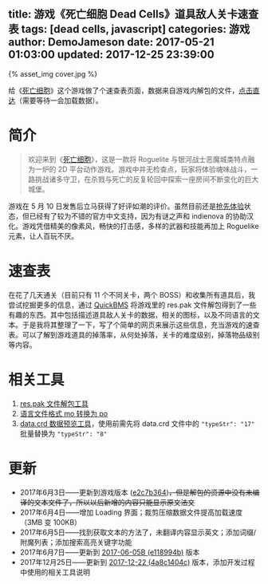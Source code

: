 title: 游戏《死亡细胞 Dead Cells》道具敌人关卡速查表
tags: [dead cells, javascript]
categories: 游戏
author: DemoJameson
date: 2017-05-21 01:03:00 
updated:  2017-12-25 23:39:00 
---

{% asset_img cover.jpg %}

给《[死亡细胞](http://store.steampowered.com/app/588650/Dead_Cells/)》这个游戏做了个速查表页面，数据来自游戏内解包的文件，[点击直达](http://www.demojameson.com/deadcells/dead-cells-data.html?lang=zh)（需要等待一会加载数据）。

<!--more-->

# 简介

>欢迎来到《[死亡细胞](http://store.steampowered.com/app/588650/Dead_Cells/)》，这是一款将 Roguelite 与银河战士恶魔城类特点融为一炉的 2D 平台动作游戏。游戏中并无检查点，玩家将体验魂味战斗，一路挑战诸多守卫，在杀戮与死亡的反复轮回中探索一座房间不断变化的巨大城堡。

游戏在 5 月 10 日发售后立马获得了好评如潮的评价。虽然目前还是[抢先体验](http://store.steampowered.com/earlyaccessfaq/?snr=1_5_9_)状态，但已经有了较为不错的官方中文支持，因为有谜之声和 indienova 的协助汉化。游戏凭借精美的像素风，畅快的打击感，多样的武器和技能再加上 Roguelike 元素，让人百玩不厌。

# 速查表

在花了几天通关（目前只有 11 个不同关卡，两个 BOSS）和收集所有道具后，我尝试挖掘更多的信息，通过 [QuickBMS](https://forum.xentax.com/viewtopic.php?f=10&t=16244) 将游戏里的 res.pak 文件解包得到了一些有趣的东西。其中包括描述道具敌人关卡的数据，相关的图标，以及不同语言的文本。于是我将其整理了一下，写了个简单的网页来展示这些信息，充当游戏的速查表。可以了解到游戏道具的掉落率，从何处掉落，关卡的难度级别，掉落物品级别等内容。

# 相关工具
1. [res.pak 文件解包工具](https://forum.xentax.com/viewtopic.php?f=10&t=16244)
2. [语言文件格式 mo 转换为 po](http://tools.konstruktors.com/)
3. [data.crd 数据预览工具](http://castledb.org/)，使用前需先将 data.crd 文件中的 `"typeStr": "17"` 批量替换为 `"typeStr": "8"`


# 更新

* 2017年6月3日——更新到游戏版本 ([e2c7b364](https://steamcommunity.com/app/588650/discussions/4/2741975115066406458/#c1291817837623809239))~~，但是解包的资源中没有未编译的文本文件了，所以以后新增的内容只能显示原文法文~~
* 2017年6月4日——增加 Loading 界面；裁剪压缩数据文件提高加载速度（3MB 变 100KB）
* 2017年6月5日——找到获取文本的方法了，未翻译内容显示英文；添加词缀/附魔列表；添加搜索高亮关键字功能
* 2017年6月7日——更新到 [2017-06-05B (e118994b)](http://steamcommunity.com/app/588650/discussions/4/2741975115066406458/#c1291817837635692966) 版本
* 2017年12月25日——更新到 [2017-12-22 (4a8c1404c)](steam://openurl_external/http://store.steampowered.com/news/externalpost/steam_community_announcements/2284879949510879205) 版本，添加开发过程中使用的相关工具说明
